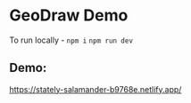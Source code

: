 # GeoDraw Demo

To run locally - 
`npm i`
`npm run dev`


## Demo:
https://stately-salamander-b9768e.netlify.app/
